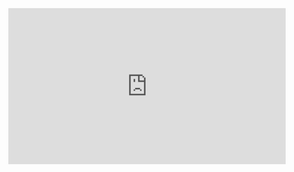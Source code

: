 <iframe width="560" height="315" src="https://www.youtube.com/embed/1_POKsgNctg?si=MYtu6yEg99XqvYBc" title="YouTube video player" frameborder="0" allow="accelerometer; autoplay; clipboard-write; encrypted-media; gyroscope; picture-in-picture; web-share" referrerpolicy="strict-origin-when-cross-origin" allowfullscreen></iframe>
